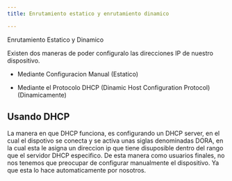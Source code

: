 ```yaml
---
title: Enrutamiento estatico y enrutamiento dinamico

---
```


Enrutamiento Estatico y Dinamico

Existen dos maneras de poder configuralo las direcciones IP de nuestro dispositivo.

- Mediante Configuracion Manual (Estatico)

- Mediante el Protocolo DHCP (Dinamic Host Configuration Protocol) (Dinamicamente)


## Usando DHCP

La manera en que DHCP funciona, es configurando un DHCP server, en el cual el dispotivo se conecta y se activa unas siglas denominadas DORA, en la cual esta le asigna un direccion ip que tiene disuposible dentro del rango que el servidor DHCP especifico. De esta manera como usuarios finales, no nos tenemos que preocupar de configurar manualmente el dispositivo. Ya que esta lo hace automaticamente por nosotros.